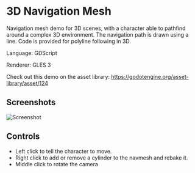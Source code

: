 # 3D Navigation Mesh

Navigation mesh demo for 3D scenes, with a character
able to pathfind around a complex 3D environment.
The navigation path is drawn using a line.
Code is provided for polyline following in 3D.

Language: GDScript

Renderer: GLES 3

Check out this demo on the asset library: https://godotengine.org/asset-library/asset/124

## Screenshots

![Screenshot](screenshots/nav.png)

## Controls

- Left click to tell the character to move.
- Right click to add or remove a cylinder to the navmesh and rebake it.
- Middle click to rotate the camera
